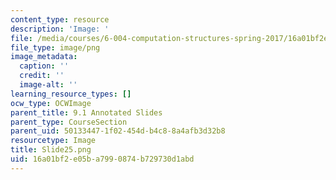 ```yaml
---
content_type: resource
description: 'Image: '
file: /media/courses/6-004-computation-structures-spring-2017/16a01bf2e05ba7990874b729730d1abd_Slide25.png
file_type: image/png
image_metadata:
  caption: ''
  credit: ''
  image-alt: ''
learning_resource_types: []
ocw_type: OCWImage
parent_title: 9.1 Annotated Slides
parent_type: CourseSection
parent_uid: 50133447-1f02-454d-b4c8-8a4afb3d32b8
resourcetype: Image
title: Slide25.png
uid: 16a01bf2-e05b-a799-0874-b729730d1abd
---
```

